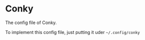 # Conky
The config file of Conky.

To implement this config file, just putting it uder `~/.config/conky`
